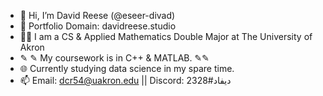 - 👋 Hi, I’m David Reese (@eseer-divad)
- 👀 Portfolio Domain: davidreese.studio
- 🧑‍🎓 I am a CS & Applied Mathematics Double Major at The University of Akron
- ✎ ✎ My coursework is in C++ & MATLAB. ✎✎
- 🌐 Currently studying data science in my spare time.
- 📫 Email: dcr54@uakron.edu || Discord: ديفاد#2328

<!---
eseer-divad/eseer-divad is a ✨ special ✨ repository because its `README.md` (this file) appears on your GitHub profile.
You can click the Preview link to take a look at your changes.
--->
